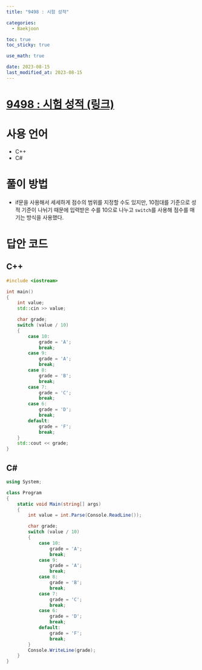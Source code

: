 ```yaml
---
title: "9498 : 시험 성적" 

categories:
  - Baekjoon

toc: true
toc_sticky: true

use_math: true

date: 2023-08-15
last_modified_at: 2023-08-15
---
```


# [9498 : 시험 성적 (링크)](https://www.acmicpc.net/problem/9498)

# 사용 언어
- C++
- C#

# 풀이 방법
- if문을 사용해서 세세하게 점수의 범위를 지정할 수도 있지만, 10점대를 기준으로 성적 기준이 나뉘기 때문에 입력받은 수를 10으로 나누고 `switch`를 사용해 점수를 매기는 방식을 사용했다.

# 답안 코드

## C++

```cpp
#include <iostream>

int main()
{
    int value;
    std::cin >> value;

    char grade;
    switch (value / 10)
    {
        case 10:
            grade = 'A';
            break;
        case 9:
            grade = 'A';
            break;
        case 8:
            grade = 'B';
            break;
        case 7:
            grade = 'C';
            break;
        case 6:
            grade = 'D';
            break;
        default:
            grade = 'F';
            break;
    }
    std::cout << grade;
}
```

## C#

```cs
using System;

class Program
{
    static void Main(string[] args)
    {
        int value = int.Parse(Console.ReadLine());

        char grade;
        switch (value / 10)
        {
            case 10:
                grade = 'A';
                break;
            case 9:
                grade = 'A';
                break;
            case 8:
                grade = 'B';
                break;
            case 7:
                grade = 'C';
                break;
            case 6:
                grade = 'D';
                break;
            default:
                grade = 'F';
                break;
        }
        Console.WriteLine(grade);
    }
}
```